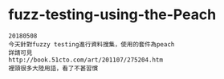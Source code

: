 # fuzz-testing-using-the-Peach
```
20180508
今天針對fuzzy testing進行資料搜集，使用的套件為peach
詳請可見
http://book.51cto.com/art/201107/275204.htm
裡頭很多大陸用語，看了不甚習慣
```

